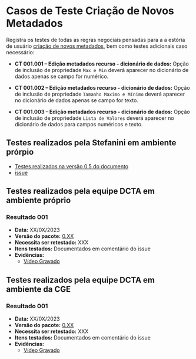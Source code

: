 # Casos de Teste Criação de Novos Metadados

Registra os testes de todas as regras negociais pensadas para a a estória de usuário [criação de novos metadados](../../../estorias_de_usuarios/sprint_03/04_criacao_de_novos_metadados_do_recurso), bem como testes adicionais caso necessário:

- **CT 001.001 – Edição metadados recurso - dicionário de dados:** 
Opção de inclusão de propriedade `Max e Min` deverá aparecer no dicionário de dados apenas se campo for numérico.

- **CT 001.002 – Edição metadados recurso - dicionário de dados:** 
Opção de inclusão de propriedade `Tamanho Maximo e Mínimo` deverá aparecer no dicionário de dados apenas se campo for texto.

- **CT 001.003 – Edição metadados recurso - dicionário de dados:** 
Opção de inclusão de propriedade `Lista de Valores` deverá aparecer no dicionário de dados para campos numéricos e texto.

## Testes realizados pela Stefanini em ambiente prórpio

- [Testes realizados na versão 0.5 do documento](0.5/testes/sprint_03/04_criacao_de_novos_metadados_casos_de_teste/)
- [issue](https://github.com/transparencia-mg/work-stefanini/issues/118)


## Testes realizados pela equipe DCTA em ambiente próprio 

### Resultado 001
- **Data:** XX/0X/2023
- **Versão do pacote:** [0.XX](https://pypi.org/project/ckanext-datapackage-creator/0.0.XX/)
- **Necessita ser retestado:** XXX
- **Itens testados:** Documentados em comentário do issue []()
- **Evidências:**    
    - [Vídeo Gravado]()

## Testes realizados pela equipe DCTA em ambiente da CGE 

### Resultado 001
- **Data:** XX/0X/2023
- **Versão do pacote:** [0.XX](https://pypi.org/project/ckanext-datapackage-creator/0.0.XX/)
- **Necessita ser retestado:** XXX
- **Itens testados:** Documentados em comentário do issue []()
- **Evidências:**    
    - [Vídeo Gravado]()





